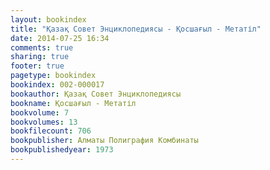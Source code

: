 ```yaml
---
layout: bookindex
title: "Қазақ Совет Энциклопедиясы - Қосшағыл - Метатіл"
date: 2014-07-25 16:34
comments: true
sharing: true
footer: true
pagetype: bookindex
bookindex: 002-000017
bookauthor: Қазақ Совет Энциклопедиясы
bookname: Қосшағыл - Метатіл
bookvolume: 7
bookvolumes: 13
bookfilecount: 706
bookpublisher: Алматы Полиграфия Комбинаты
bookpublishedyear: 1973
---
```

